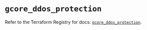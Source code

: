 # `gcore_ddos_protection`

Refer to the Terraform Registry for docs: [`gcore_ddos_protection`](https://registry.terraform.io/providers/g-core/gcore/0.31.1/docs/resources/ddos_protection).
